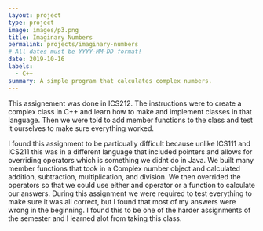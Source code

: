 ```yaml
---
layout: project
type: project
image: images/p3.png
title: Imaginary Numbers
permalink: projects/imaginary-numbers
# All dates must be YYYY-MM-DD format!
date: 2019-10-16
labels:
  - C++
summary: A simple program that calculates complex numbers.
---
```


This assignement was done in ICS212. The instructions were to create a complex class in C++ and learn how to make and implement classes in that language. Then we were told to add member functions to the class and test it ourselves to make sure everything worked. 

I found this assignment to be particually difficult because unlike ICS111 and ICS211 this was in a different language that included pointers and allows for overriding operators which is something we didnt do in Java. We built many member functions that took in a Complex number object and calculated addition, subtraction, multiplication, and division. We then overrided the operators so that we could use either and operator or a function to calculate our answers. During this assignment we were required to test everything to make sure it was all correct, but I found that most of my answers were wrong in the beginning. I found this to be one of the harder assignments of the semester and I learned alot from taking this class.
